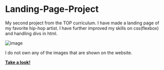 # Landing-Page-Project

My second project from the TOP curriculum. I have made a landing page of my favorite hip-hop artist. I have further improved my skills on css(flexbox) and handling divs in html.

![image](https://user-images.githubusercontent.com/82679505/177889244-a738edb7-2ebf-4c8b-9bc5-810fbaac9b12.png)


I do not own any of the images that are shown on the website.

**[Take a look!](https://jiritrinh.github.io/Landing-Page-Project/)**
